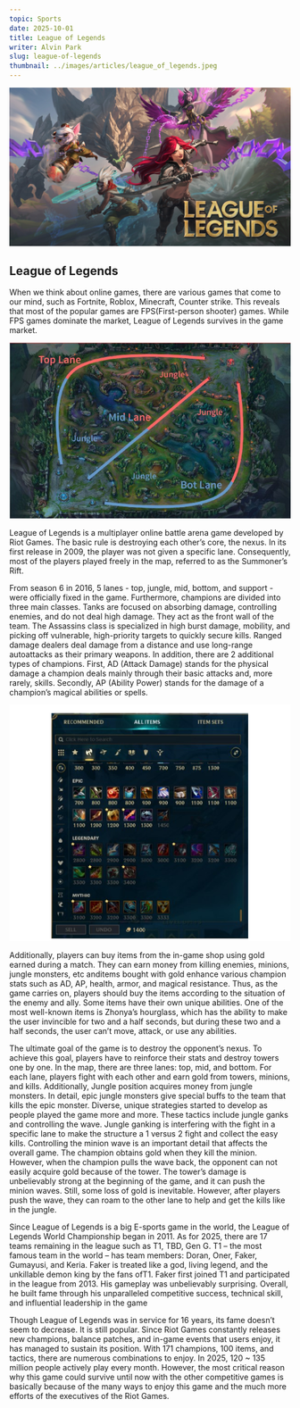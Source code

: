```yaml
---
topic: Sports
date: 2025-10-01
title: League of Legends
writer: Alvin Park
slug: league-of-legends
thumbnail: ../images/articles/league_of_legends.jpeg
---
```

![](../images/articles/league_of_legends.jpeg)
## League of Legends

When we think about online games, there are various games that come to our mind, such as Fortnite, Roblox, Minecraft, Counter strike. This reveals that most of the popular games are FPS(First-person shooter) games. While FPS games dominate the market,  League of Legends survives in the game market. 

![](../images/articles/league_of_legends_map.jpeg)

League of Legends is a multiplayer online battle arena game developed by Riot Games. The basic rule is destroying each other’s core, the nexus. In its first release in 2009, the player was not given a specific lane. Consequently, most of the players played freely in the map, referred to as the Summoner’s Rift.	

From season 6 in 2016, 5 lanes - top, jungle, mid, bottom, and support - were officially fixed in the game. Furthermore, champions are divided into three main classes. Tanks are focused on absorbing damage,  controlling enemies, and do not deal high damage. They act as the front wall of the team. The Assassins class is specialized in high burst damage, mobility, and picking off vulnerable, high-priority targets to quickly secure kills. Ranged damage dealers deal damage from a distance and use long-range autoattacks as their primary weapons. In addition, there are 2 additional types of champions. First, AD (Attack Damage) stands for the physical damage a champion deals mainly through their basic attacks and, more rarely, skills. Secondly, AP (Ability Power) stands for the damage of a champion’s magical abilities or spells.

![](../images/articles/League_of_legends_shop.png)

Additionally, players can buy items from the in-game shop using gold earned during a match. They can earn money from killing enemies, minions, jungle monsters, etc anditems bought with gold enhance various champion stats such as AD, AP, health, armor, and magical resistance. Thus, as the game carries on, players should buy the items according to the situation of the enemy and ally. Some items have their own unique abilities. One of the most well-known items is Zhonya’s hourglass, which has the ability to make the user invincible for two and a half seconds, but during these two and a half seconds, the user can’t move, attack, or use any abilities. 

The ultimate goal of the game is to destroy the opponent’s nexus. To achieve this goal, players have to reinforce their stats and destroy towers one by one. In the map, there are three lanes: top, mid, and bottom. For each lane, players fight with each other and earn gold from towers, minions, and kills. Additionally, Jungle position acquires money from jungle monsters. In detail, epic jungle monsters give special buffs to the team that kills the epic monster. Diverse, unique strategies started to develop as people played the game more and more. These tactics include jungle ganks and controlling the wave. Jungle ganking is interfering with the fight in a specific lane to make the structure a 1 versus 2 fight and collect the easy kills. Controlling the minion wave is an important detail that affects the overall game. The champion obtains gold when they kill the minion. However, when the champion pulls the wave back, the opponent can not easily acquire gold because of the tower. The tower’s damage is unbelievably strong at the beginning of the game, and it can push the minion waves. Still, some loss of gold is inevitable. However, after players push the wave, they can roam to the other lane to help and get the kills like in the jungle.

Since League of Legends is a big E-sports game in the world, the League of Legends World Championship began in 2011. As for 2025, there are 17 teams remaining in the league such as T1, TBD, Gen G. T1 – the most famous team in the world – has team members: Doran, Oner, Faker, Gumayusi, and Keria. Faker is treated like a god, living legend, and the unkillable demon king by the fans ofT1. Faker first joined T1 and participated in the league from 2013. His gameplay was unbelievably surprising. Overall, he built fame through his unparalleled competitive success, technical skill, and influential leadership in the game

Though League of Legends was in service for 16 years, its fame doesn’t seem to decrease. It is still popular. Since Riot Games constantly releases new champions, balance patches, and in-game events that users enjoy, it has managed to sustain its position. With 171 champions, 100 items, and tactics, there are numerous combinations to enjoy. In 2025, 120 ~ 135 million people actively play every month. However, the most critical reason why this game could survive until now with the other competitive games is basically because of the many ways to enjoy this game and the much more efforts of the executives of the Riot Games.

